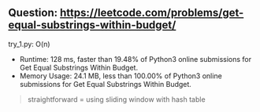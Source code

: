 Question: https://leetcode.com/problems/get-equal-substrings-within-budget/
---

try_1.py: O(n)

* Runtime: 128 ms, faster than 19.48% of Python3 online submissions for Get Equal Substrings Within Budget.
* Memory Usage: 24.1 MB, less than 100.00% of Python3 online submissions for Get Equal Substrings Within Budget.

> straightforward = using sliding window with hash table
